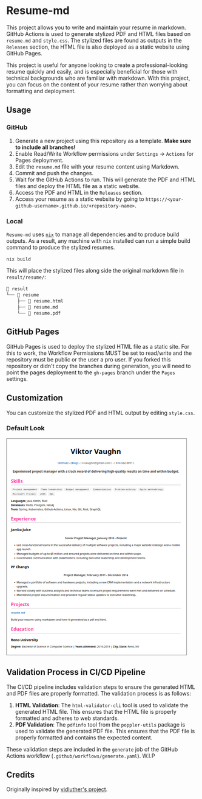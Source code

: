 # Resume-md

This project allows you to write and maintain your resume in markdown. GitHub
Actions is used to generate stylized PDF and HTML files based on `resume.md`
and `style.css`. The stylized files are found as outputs in the `Releases`
section, the HTML file is also deployed as a static website using GitHub Pages.

This project is useful for anyone looking to create a professional-looking
resume quickly and easily, and is especially beneficial for those with
technical backgrounds who are familiar with markdown. With this project, you
can focus on the content of your resume rather than worrying about formatting
and deployment.


## Usage


### GitHub

1. Generate a new project using this repository as a template. **Make sure to include all branches!**
2. Enable Read/Write Workflow permissions under `Settings` -> `Actions` for Pages deployment.
3. Edit the `resume.md` file with your resume content using Markdown.
4. Commit and push the changes.
5. Wait for the GitHub Actions to run. This will generate the PDF and HTML files and deploy
the HTML file as a static website.
6. Access the PDF and HTML in the `Releases` section.
7. Access your resume as a static website by going to `https://<your-github-username>.github.io/<repository-name>`.


### Local

`Resume-md` uses [`nix`](https://www.nixos.org) to manage all dependencies and
to produce build outputs. As a result, any machine with `nix` installed can run
a simple build command to produce the stylized resumes.
```shell
nix build
```

This will place the stylized files along side the original markdown file in
`result/resume/`:
```shell
 result
└──  resume
    ├──  resume.html
    ├──  resume.md
    └──  resume.pdf
```

## GitHub Pages

GitHub Pages is used to deploy the stylized HTML file as a static site. For this to work,
the Workflow Permissions MUST be set to read/write and the repository must be public or
the user a pro user. If you forked this repository or didn't copy the branches during generation,
you will need to point the pages deployment to the `gh-pages` branch under the `Pages` settings.


## Customization

You can customize the stylized PDF and HTML output by editing `style.css`.


### Default Look

![demo](./demo.png)


## Validation Process in CI/CD Pipeline

The CI/CD pipeline includes validation steps to ensure the generated HTML and PDF files are properly formatted. The validation process is as follows:

1. **HTML Validation**: The `html-validator-cli` tool is used to validate the generated HTML file. This ensures that the HTML file is properly formatted and adheres to web standards.
2. **PDF Validation**: The `pdfinfo` tool from the `poppler-utils` package is used to validate the generated PDF file. This ensures that the PDF file is properly formatted and contains the expected content.

These validation steps are included in the `generate` job of the GitHub Actions workflow (`.github/workflows/generate.yaml`).
W.I.P

## Credits

Originally inspired by [vidluther's project](https://github.com/vidluther/markdown-resume).
